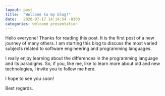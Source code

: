```yaml
---
layout: post
title:  "Welcome to my blog!"
date:   2020-07-17 14:14:54 -0300
categories: welcome presentation
---
```

Hello everyone! Thanks for reading this post. It is the first post of a new journey of many others. I am starting this blog to discuss the most varied subjects related to software engineering and programming languages.

I really enjoy learning about the differences in the programming language and its paradigms. So, if you, like me, like to learn more about old and new technologies, I invite you to follow me here.

I hope to see you soon!

Best regards.
